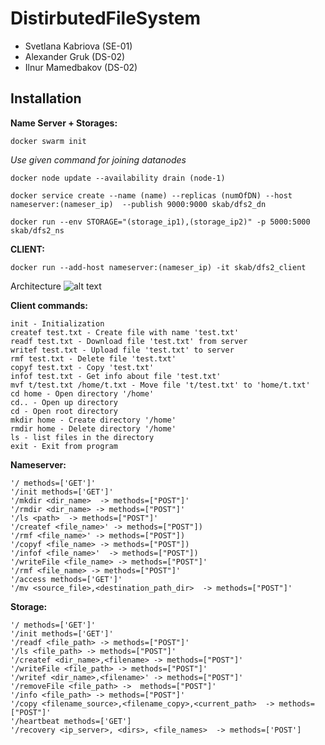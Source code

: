 # DistirbutedFileSystem
* Svetlana Kabriova (SE-01)
* Alexander Gruk    (DS-02)
* Ilnur Mamedbakov  (DS-02)

## Installation
**Name Server + Storages:**
```
docker swarm init
```
<i>Use given command for joining datanodes</i>
```
docker node update --availability drain (node-1)
```
```
docker service create --name (name) --replicas (numOfDN) --host nameserver:(nameser_ip)  --publish 9000:9000 skab/dfs2_dn
```
```
docker run --env STORAGE="(storage_ip1),(storage_ip2)" -p 5000:5000 skab/dfs2_ns
```
**CLIENT:**
```
docker run --add-host nameserver:(nameser_ip) -it skab/dfs2_client
```

Architecture
![alt text](https://i.ibb.co/cNzxhVh/Untitled-Diagram-1.png)

**Client commands:**
```
init - Initialization
createf test.txt - Create file with name 'test.txt'
readf test.txt - Download file 'test.txt' from server
writef test.txt - Upload file 'test.txt' to server
rmf test.txt - Delete file 'test.txt'
copyf test.txt - Copy 'test.txt'
infof test.txt - Get info about file 'test.txt'
mvf t/test.txt /home/t.txt - Move file 't/test.txt' to 'home/t.txt'
cd home - Open directory '/home'
cd.. - Open up directory 
cd - Open root directory 
mkdir home - Create directory '/home'
rmdir home - Delete directory '/home'
ls - list files in the directory
exit - Exit from program
```

**Nameserver:**
```
'/ methods=['GET']'
'/init methods=['GET']'
'/mkdir <dir_name>  -> methods=["POST"]'
'/rmdir <dir_name> -> methods=["POST"]'
'/ls <path>  -> methods=["POST"]'
'/createf <file_name>' -> methods=["POST"])
'/rmf <file_name>' -> methods=["POST"])
'/copyf <file_name> -> methods=["POST"])
'/infof <file_name>'  -> methods=["POST"])
'/writeFile <file_name> -> methods=["POST"]'
'/rmf <file_name> -> methods=["POST"]'
'/access methods=['GET']'
'/mv <source_file>,<destination_path_dir>  -> methods=["POST"]'
```

**Storage:**
```
'/ methods=['GET']'
'/init methods=['GET']'
'/readf <file_path> -> methods=["POST"]'
'/ls <file_path> -> methods=["POST"]'
'/createf <dir_name>,<filename> -> methods=["POST"]'
'/writeFile <file_path> -> methods=["POST"]'
'/writef <dir_name>,<filename>' -> methods=["POST"]'
'/removeFile <file_path> ->  methods=["POST"]'
'/info <file_path> -> methods=["POST"]'
'/copy <filename_source>,<filename_copy>,<current_path>  -> methods=["POST"]'
'/heartbeat methods=['GET']
'/recovery <ip_server>, <dirs>, <file_names>  -> methods=['POST']
```
